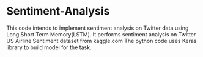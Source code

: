 # Sentiment-Analysis
This code intends to implement sentiment analysis on Twitter data using Long Short Term Memory(LSTM).
It performs sentiment analysis on Twitter US Airline Sentiment dataset from kaggle.com
The python code uses Keras library to build model for the task.
